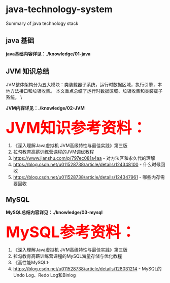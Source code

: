 # java-technology-system
Summary of java technology stack




## java 基础
**java基础内容详见：./knowledge/01-java**
## JVM 知识总结
JVM整体架构分为五大模块：类装载器子系统，运行时数据区域，执行引擎，本地方法接口和垃圾收集。
本文重点总结了运行时数据区域、垃圾收集和类装载子系统。 \

**JVM内容详见：./knowledge/02-JVM**


**<font size=10, color='red'>JVM知识参考资料：</font>**
1. 《深入理解Java虚拟机 JVM高级特性与最佳实践》第三版
2. 拉勾教育高薪训练营课程的JVM调优教程
3. https://www.jianshu.com/p/797ec081a4aa - 对方法区和永久代的理解
4. https://blog.csdn.net/u011528738/article/details/124348100 - 什么时候回收
5. https://blog.csdn.net/u011528738/article/details/124347961 - 哪些内存需要回收

## MySQL 
**MySQL总结内容详见：./knowledge/03-mysql**

**<font size=10, color='red'>MySQL参考资料：</font>**
1. 《深入理解Java虚拟机 JVM高级特性与最佳实践》第三版
2. 拉勾教育高薪训练营课程的MySQL海量存储与优化教程
3. 《高性能MySQL》
4. https://blog.csdn.net/u011528738/article/details/128031214 - MySQL的Undo Log、Redo Log和Binlog
